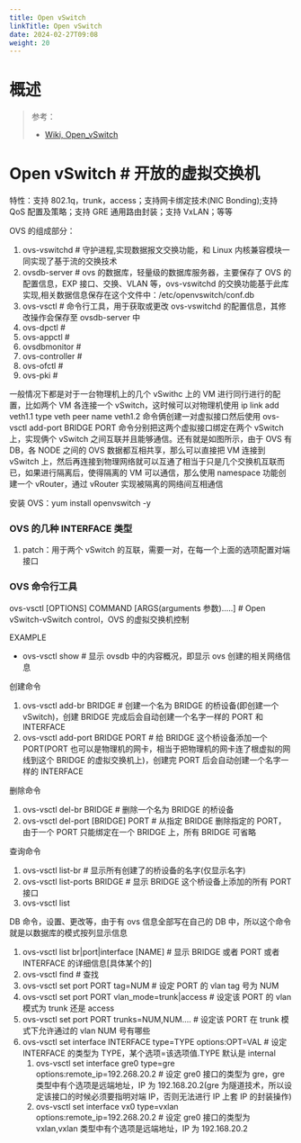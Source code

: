 ```yaml
---
title: Open vSwitch
linkTitle: Open vSwitch
date: 2024-02-27T09:08
weight: 20
---
```


# 概述

> 参考：
>
> - [Wiki, Open_vSwitch](https://en.wikipedia.org/wiki/Open_vSwitch)

# Open vSwitch # 开放的虚拟交换机

特性：支持 802.1q，trunk，access；支持网卡绑定技术(NIC Bonding);支持 QoS 配置及策略；支持 GRE 通用路由封装；支持 VxLAN；等等

OVS 的组成部分：

1. ovs-vswitchd # 守护进程,实现数据报文交换功能，和 Linux 内核兼容模块一同实现了基于流的交换技术
2. ovsdb-server # ovs 的数据库，轻量级的数据库服务器，主要保存了 OVS 的配置信息，EXP 接口、交换、VLAN 等，ovs-vswitchd 的交换功能基于此库实现,相关数据信息保存在这个文件中：/etc/openvswitch/conf.db
3. ovs-vsctl # 命令行工具，用于获取或更改 ovs-vswitchd 的配置信息，其修改操作会保存至 ovsdb-server 中
4. ovs-dpctl #
5. ovs-appctl #
6. ovsdbmonitor #
7. ovs-controller #
8. ovs-ofctl #
9. ovs-pki #

一般情况下都是对于一台物理机上的几个 vSwithc 上的 VM 进行同行进行的配置，比如两个 VM 各连接一个 vSwitch，这时候可以对物理机使用 ip link add veth1.1 type veth peer name veth1.2 命令俩创建一对虚拟接口然后使用 ovs-vsctl add-port BRIDGE PORT 命令分别把这两个虚拟接口绑定在两个 vSwitch 上，实现俩个 vSwitch 之间互联并且能够通信。还有就是如图所示，由于 OVS 有 DB，各 NODE 之间的 OVS 数据都互相共享，那么可以直接把 VM 连接到 vSwitch 上，然后再连接到物理网络就可以互通了相当于只是几个交换机互联而已，如果进行隔离后，使得隔离的 VM 可以通信，那么使用 namespace 功能创建一个 vRouter，通过 vRouter 实现被隔离的网络间互相通信

安装 OVS：yum install openvswitch -y

### OVS 的几种 INTERFACE 类型

1. patch：用于两个 vSwitch 的互联，需要一对，在每一个上面的选项配置对端接口

### OVS 命令行工具

ovs-vsctl \[OPTIONS] COMMAND \[ARGS(arguments 参数).....] # Open vSwitch-vSwitch control，OVS 的虚拟交换机控制

EXAMPLE

- ovs-vsctl show #  显示 ovsdb 中的内容概况，即显示 ovs 创建的相关网络信息

创建命令

1. ovs-vsctl add-br BRIDGE # 创建一个名为 BRIDGE 的桥设备(即创建一个 vSwitch)，创建 BRIDGE 完成后会自动创建一个名字一样的 PORT 和 INTERFACE
2. ovs-vsctl add-port BRIDGE PORT # 给 BRIDGE 这个桥设备添加一个 PORT(PORT 也可以是物理机的网卡，相当于把物理机的网卡连了根虚拟的网线到这个 BRIDGE 的虚拟交换机上)，创建完 PORT 后会自动创建一个名字一样的 INTERFACE

删除命令

1. ovs-vsctl del-br BRIDGE # 删除一个名为 BRIDGE 的桥设备
2. ovs-vsctl del-port \[BRIDGE] PORT # 从指定 BRIDGE 删除指定的 PORT，由于一个 PORT 只能绑定在一个 BRIDGE 上，所有 BRIDGE 可省略

查询命令

1. ovs-vsctl list-br #  显示所有创建了的桥设备的名字(仅显示名字)
2. ovs-vsctl list-ports BRIDGE #  显示 BRIDGE 这个桥设备上添加的所有 PORT 接口
3. ovs-vsctl list

DB 命令，设置、更改等，由于有 ovs 信息全部写在自己的 DB 中，所以这个命令就是以数据库的模式按列显示信息

1. ovs-vsctl list br|port|interface \[NAME] #  显示 BRIDGE 或者 PORT 或者 INTERFACE 的详细信息\[具体某个的]
2. ovs-vsctl find # 查找
3. ovs-vsctl set port PORT tag=NUM # 设定 PORT 的 vlan tag 号为 NUM
4. ovs-vsctl set port PORT vlan_mode=trunk|access # 设定该 PORT 的 vlan 模式为 trunk 还是 access
5. ovs-vsctl set port PORT trunks=NUM,NUM.... # 设定该 PORT 在 trunk 模式下允许通过的 vlan NUM 号有哪些
6. ovs-vsctl set interface INTERFACE type=TYPE options:OPT=VAL # 设定 INTERFACE 的类型为 TYPE，某个选项=该选项值.TYPE 默认是 internal
   1. ovs-vsctl set interface gre0 type=gre options:remote_ip=192.268.20.2 # 设定 gre0 接口的类型为 gre，gre 类型中有个选项是远端地址，IP 为 192.168.20.2(gre 为隧道技术，所以设定该接口的时候必须要指明对端 IP，否则无法进行 IP 上套 IP 的封装操作)
   2. ovs-vsctl set interface vx0 type=vxlan options:remote_ip=192.268.20.2 # 设定 gre0 接口的类型为 vxlan,vxlan 类型中有个选项是远端地址，IP 为 192.168.20.2
